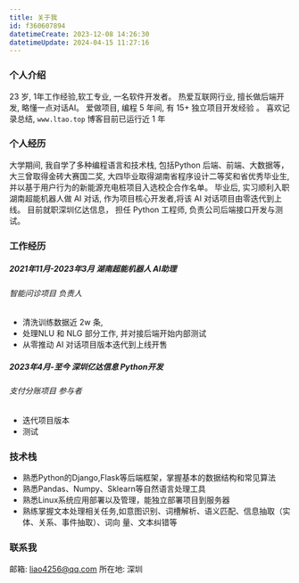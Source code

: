 ```yaml
---
title: 关于我
id: f360607894
datetimeCreate: 2023-12-08 14:26:30
datetimeUpdate: 2024-04-15 11:27:16
---
```



### 个人介绍
23 岁, 1年工作经验,软工专业, 一名软件开发者。
热爱互联网行业, 擅长做后端开发, 略懂一点对话AI。
爱做项目, 编程 5 年间, 有 15+ 独立项目开发经验 。
喜欢记录总结, `www.ltao.top` 博客目前已运行近 1 年

### 个人经历
大学期间, 我自学了多种编程语言和技术栈, 包括Python 后端、前端、大数据等，大三曾取得金砖大赛国二奖,
大四毕业取得湖南省程序设计二等奖和省优秀毕业生,并以基于用户行为的新能源充电桩项目入选校企合作名单。
毕业后, 实习顺利入职湖南超能机器人做 AI 对话, 作为项目核心开发者,将该 AI 对话项目由零迭代到上线。
目前就职深圳亿达信息， 担任 Python 工程师, 负责公司后端接口开发与测试。

### 工作经历
##### 2021年11月-2023年3月 湖南超能机器人 AI助理
###### 智能问诊项目 负责人
- 清洗训练数据近 2w 条, 
- 处理NLU 和 NLG 部分工作, 并对接后端开始内部测试
- 从零推动 AI 对话项目版本迭代到上线开售
##### 2023年4月-至今 深圳亿达信息 Python开发
###### 支付分账项目 参与者
- 迭代项目版本
- 测试

### 技术栈
- 熟悉Python的Django,Flask等后端框架，掌握基本的数据结构和常见算法 
- 熟悉Pandas、Numpy、Sklearn等自然语言处理工具 
- 熟悉Linux系统应用部署以及管理，能独立部署项目到服务器
- 熟练掌握文本处理相关任务,如意图识别、词槽解析、语义匹配、信息抽取（实体、关系、事件抽取）、词向 量、文本纠错等 
### 联系我
邮箱: liao4256@qq.com
所在地: 深圳 